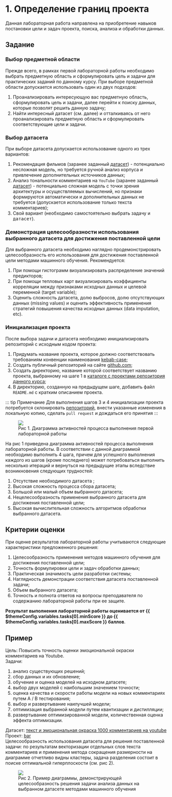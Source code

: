 # 1. Определение границ проекта

Данная лабораторная работа направлена на приобретение навыков постановки цели и задач проекта, поиска, анализа и обработки данных.

## Задание

### Выбор предметной области

Прежде всего, в рамках первой лабораторной работы необходимо выбрать предметную область и сформулировать цель и задачи для практических заданий по данному курсу. При выборе предметной области допускается использовать один из двух подходов:
1. Проанализировать интересующую вас предметную область, сформулировать цель и задачи, далее перейти к поиску данных, которые позволят решить данную задачу;
1. Найти интересный датасет (см. далее) и отталкиваясь от него проанализировать предметную область и сформулировать соответствующие цели и задачи.

### Выбор датасета

При выборе датасета допускается использование одного из трех вариантов:
1. Рекомендация фильмов (заранее заданный [датасет](https://gist.githubusercontent.com/zeionara/de67f6c5ced7a7b04eac8d6556265e8e/raw/8aac306c985bd9e9e565fd97f4c6ea51c45a7d2c/ratings.csv)) - потенциально несложная модель, но требуется ручной анализ корпуса и привлечение дополнительных источников данных;
1. Анализ тональности комментариев на `YouTube` (заранее заданный [датасет](https://www.kaggle.com/datasets/advaypatil/youtube-statistics)) - потенциально сложная модель с точки зрения архитектуры и осуществляемых вычислений, но признаки формируются автоматически и дополнительных данных не требуется (допускается использование только текста комментариев);
1. Свой вариант (необходимо самостоятельно выбрать задачу и <tt label="Ресурс kaggle обеспечивает широкий выбор датасетов: https://www.kaggle.com/datasets" underlined>датасет</tt>).

### Демонстрация целесообразности использования выбранного датасета для достижения поставленной цели

Для выбранного датасета необходимо наглядно продемонстрировать целесообразность его использования для достижения поставленной цели методами машинного обучения. Рекомендуется:
1. При помощи гистограмм визуализировать распределение значений предикторов;
1. При помощи тепловых карт визуализировать коэффициенты корреляции между признаками исходных данных и целевой переменной (target variable);
1. Оценить сложность датасета, долю выбросов, долю отсутствующих данных (missing values) и оценить эффективность применения стратегий повышения качества исходных данных (data imputation, etc).

### Инициализация проекта

После выбора задачи и датасета необходимо инициализировать репозиторий с исходным кодом проекта:
1. Придумать название проекта, которое должно соответствовать требованиям конвенции наименования [kebab-case](https://www.theserverside.com/definition/Kebab-case);
1. Создать публичный репозиторий на сайте [github.com](https://github.com);
1. Создать директорию, название которой соответствует названию проекта, выбранному на шаге 1 в [каталоге с проектами репозитория данного курса](https://github.com/MANASLU8/ahri-source-marsu/tree/master/docs/project);
1. В директорию, созданную на предыдущем шаге, добавить файл `README.md` с кратким описанием проекта.

::: tip Примечание
Для выполнения шагов 3 и 4 инициализации проекта потребуется склонировать [репозиторий](https://github.com/MANASLU8/ahri-source-marsu), внести указанные изменения в локальную копию, сделать `pull request` и дождаться его принятия
:::

<figure>
    <img src="../../image/task-1-activity-diagram.png"/>
    <figcaption>Рис 1. Диаграмма активностей процесса выполнения первой лабораторной работы</figcaption>
</figure>

На рис 1 приведена диаграмма активностей процесса выполнения лабораторной работы. В соответствии с данной диаграммой необходимо выполнить 4 шага, причем для успешного выполнения каждого из шагов (кроме последнего) может потребоваться выполнить несколько итераций и вернуться на предыдущие этапы вследствие возникновения следующих трудностей:
1. Отсутствие необходимого датасета  ;
1. Высокая сложность процесса сбора датасета;
1. Большой или малый объем выбранного датасета;
1. Нецелесообразность применения выбранного датасета для достижения поставленной цели;
1. Высокая вычислительная сложность алгоритмов обработки выбранного датасета.

## Критерии оценки
При оценке результатов лабораторной работы учитываются следующие характеристики предложенного решения:
1. Целесообразность применения методов машинного обучения для достижения поставленной цели;
1. Точность формулировки цели и задач обработки данных;
1. Практическая значимость цели разработки системы;
1. Наглядность демонстрации соответствия датасета поставленной задачи;
1. Объем выбранного датасета;
1. Точность и полнота ответов на вопросы преподавателя по содержанию лабораторной работы при ее защите.

**Результат выполнения лабораторной работы оценивается от {{ $themeConfig.variables.tasks[0].minScore }} до {{ $themeConfig.variables.tasks[0].maxScore }} баллов**.

## Пример

Цель: Повысить точность оценки эмоциональной окраски комментариев на Youtube.  
Задачи: 
1. анализ существующих решений;
1. сбор данных и их обновление;
1. обучение и оценка моделей на исходном датасете;
1. выбор двух моделей с наибольшим значением точности;
1. оценка качества и скорости работы модели на новых комментариях путем A / B тестирования;
1. выбор и развертывание наилучшей модели;
1. оптимизация выбранной модели путем квантизации и дистилляции;
1. развертывание оптимизированной модели, количественная оценка эффекта оптимизации.

Датасет: [текст и эмоциональная окраска 1000 комментариев на youtube](https://www.kaggle.com/datasets/advaypatil/youtube-statistics)  
Проект: [bar](https://github.com/foo/bar)  
Целесообразность использования датасета для решения поставленной задачи: по результатам векторизации отдельных слов текста комментариев и применения метода сокращения размерности на диаграмме отчетливо видны кластеры, задача разделения состоит в поиске оптимальной гиперплоскости (см. рис 2).

<figure>
    <img src="../../image/task-1-plot-example.png"/>
    <figcaption>Рис 2. Пример диаграммы, демонстрирующей целесообразность решения задачи анализа данных на выбранном датасете методами машинного обучения</figcaption>
</figure>
